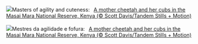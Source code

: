 ![](https://www.bing.com/th?id=OHR.CheetahDay_EN-GB8942362755_UHD.jpg&w=1000)Masters of agility and cuteness:&nbsp;&ensp;[A mother cheetah and her cubs in the Masai Mara National Reserve, Kenya (© Scott Davis/Tandem Stills + Motion)](https://www.bing.com/th?id=OHR.CheetahDay_EN-GB8942362755_UHD.jpg)
<br><br/>
![](https://www.bing.com/th?id=OHR.CheetahDay_PT-BR9341375783_UHD.jpg&w=1000)Mestres da agilidade e fofura:&nbsp;&ensp;[A mother cheetah and her cubs in the Masai Mara National Reserve, Kenya (© Scott Davis/Tandem Stills + Motion)](https://www.bing.com/th?id=OHR.CheetahDay_PT-BR9341375783_UHD.jpg)
<br><br/>
